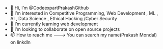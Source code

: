 - 👋 Hi, I’m @CodeexpartPrakashGithub
- 👀 I’m interested in Competitive Programming, Web Development , ML , AI , Data Science , Ethical Hacking /Cyber Security 
- 🌱 I’m currently learning web development 
- 💞️ I’m looking to collaborate on open source projects 
- 📫 How to reach me ---> You can search my name(Prakash Mondal) on linkdln

<!---
CodeexpartPrakashGithub/CodeexpartPrakashGithub is a ✨ special ✨ repository because its `README.md` (this file) appears on your GitHub profile.
You can click the Preview link to take a look at your changes.
--->
